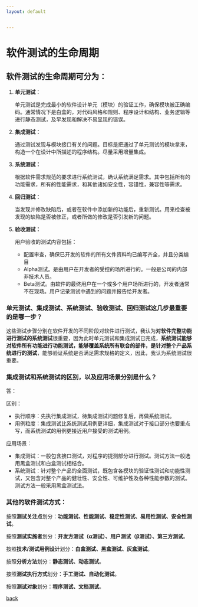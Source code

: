 ```yaml
---
layout: default


---
```


# 软件测试的生命周期

## 软件测试的生命周期可分为：

1. **单元测试**：

   单元测试是完成最小的软件设计单元（模块）的验证工作，确保模块被正确编码。通常情况下是白盒的，对代码风格和规则、程序设计和结构、业务逻辑等进行静态测试，及早发现和解决不易显现的错误。

2. **集成测试：**

   通过测试发现与模块接口有关的问题。目标是把通过了单元测试的模块拿来，构造一个在设计中所描述的程序结构。尽量采用增量集成。

3. **系统测试：**

   根据软件需求规范的要求进行系统测试，确认系统满足需求。其中包括所有的功能需求，所有的性能需求，和其他诸如安全性，容错性，兼容性等需求。

4. **回归测试：**

   当发现并修改缺陷后，或者在软件中添加新的功能后，重新测试。用来检查被发现的缺陷是否被修正，或者所做的修改是否引发新的问题。

5. **验收测试：**

   用户验收的测试内容包括：

   - 配置审查，确保已开发的软件的所有文件资料均已编写齐全，并且分类编目
   - Alpha测试。是由用户在开发者的受控的场所进行的。一般是公司的内部非技术人员。
   - Beta测试。由软件的最终用户在一个或多个用户场所进行的，开发者通常不在现场。用户记录测试中遇到的问题并报告给开发者。



### 单元测试、集成测试、系统测试、验收测试、回归测试这几步最重要的是哪一步？

这些测试步骤分别在软件开发的不同阶段对软件进行测试，我认为**对软件完整功能进行测试的系统测试**很重要，因为此时单元测试和集成测试已完成，**系统测试能够对软件所有功能进行功能测试，能够覆盖系统所有联合的部件，是针对整个产品系统进行的测试**，能够验证系统是否满足需求规格的定义，因此，我认为系统测试很重要。

### 集成测试和系统测试的区别，以及应用场景分别是什么？

答：

区别：

- 执行顺序：先执行集成测试，待集成测试问题修复后，再做系统测试。
- 用例粒度：集成测试比系统测试用例更详细，集成测试对于接口部分也要重点写，而系统测试的用例更接近用户接受的测试用例。

应用场景：

- 集成测试：一般包含接口测试，对程序的提测部分进行测试。测试方法一般选用黑盒测试和白盒测试相结合。
- 系统测试：针对整个产品的全面测试，既包含各模块的验证性测试和功能性测试，又包含对整个产品的健壮性、安全性、可维护性及各种性能参数的测试。测试方法一般采用黑盒测试法。

### 其他的软件测试方式：

按照**测试关注点**划分：**功能测试、性能测试、稳定性测试、易用性测试、安全性测试**。

按照**测试实施者**划分：**开发方测试（α测试）、用户测试（β测试）、第三方测试**。

按照**技术/测试用例设计**划分：**白盒测试、黑盒测试、灰盒测试**。

按照**分析方法**划分：**静态测试、动态测试**。

按照**测试执行方式**划分：**手工测试、自动化测试**。

按照**测试对象**划分：**程序测试、文档测试**。

[back](../)
